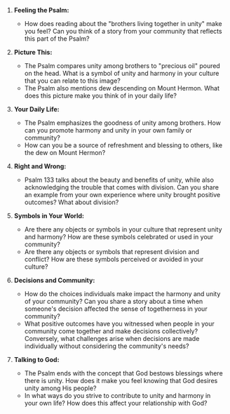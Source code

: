 1. **Feeling the Psalm:**
   - How does reading about the "brothers living together in unity" make you feel? Can you think of a story from your community that reflects this part of the Psalm?

2. **Picture This:**
   - The Psalm compares unity among brothers to "precious oil" poured on the head. What is a symbol of unity and harmony in your culture that you can relate to this image?
   - The Psalm also mentions dew descending on Mount Hermon. What does this picture make you think of in your daily life?

3. **Your Daily Life:**
   - The Psalm emphasizes the goodness of unity among brothers. How can you promote harmony and unity in your own family or community?
   - How can you be a source of refreshment and blessing to others, like the dew on Mount Hermon?

4. **Right and Wrong:**
   - Psalm 133 talks about the beauty and benefits of unity, while also acknowledging the trouble that comes with division. Can you share an example from your own experience where unity brought positive outcomes? What about division?

5. **Symbols in Your World:**
   - Are there any objects or symbols in your culture that represent unity and harmony? How are these symbols celebrated or used in your community?
   - Are there any objects or symbols that represent division and conflict? How are these symbols perceived or avoided in your culture?

6. **Decisions and Community:**
   - How do the choices individuals make impact the harmony and unity of your community? Can you share a story about a time when someone's decision affected the sense of togetherness in your community?
   - What positive outcomes have you witnessed when people in your community come together and make decisions collectively? Conversely, what challenges arise when decisions are made individually without considering the community's needs?

7. **Talking to God:**
   - The Psalm ends with the concept that God bestows blessings where there is unity. How does it make you feel knowing that God desires unity among His people?
   - In what ways do you strive to contribute to unity and harmony in your own life? How does this affect your relationship with God?